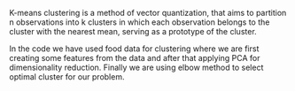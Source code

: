 K-means clustering is a method of vector quantization, that aims to partition n observations into k clusters in which each observation belongs to the cluster with the nearest mean, serving as a prototype of the cluster.

In the code we have used food data for clustering where we are first creating some features from the data and after that applying PCA for dimensionality reduction.
Finally we are using elbow method to select optimal cluster for our problem.
